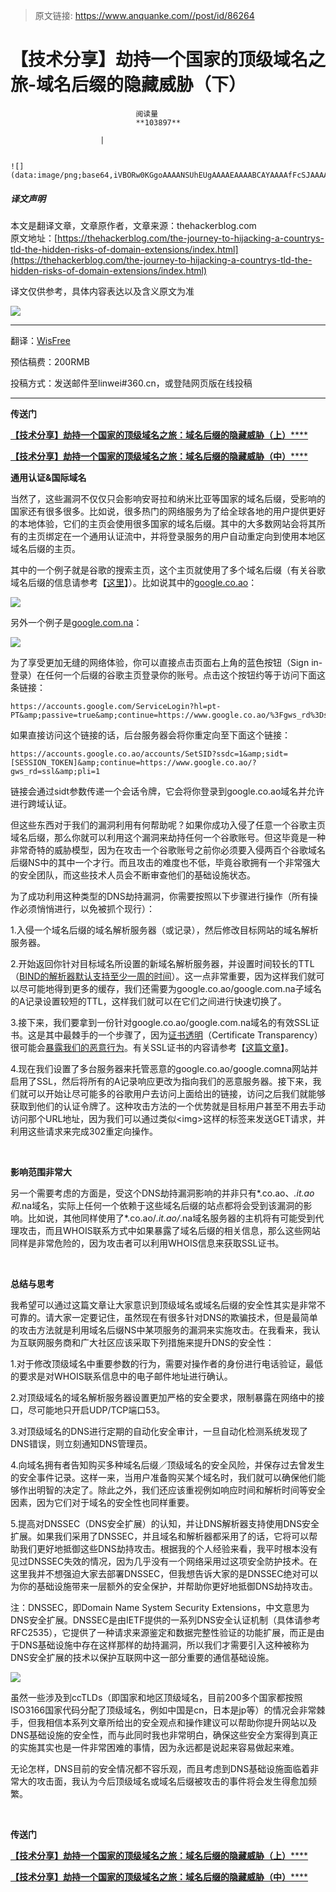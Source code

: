 > 原文链接: https://www.anquanke.com//post/id/86264 


# 【技术分享】劫持一个国家的顶级域名之旅-域名后缀的隐藏威胁（下）


                                阅读量   
                                **103897**
                            
                        |
                        
                                                                                                                                    ![](data:image/png;base64,iVBORw0KGgoAAAANSUhEUgAAAAEAAAABCAYAAAAfFcSJAAAAAXNSR0IArs4c6QAAAARnQU1BAACxjwv8YQUAAAAJcEhZcwAADsQAAA7EAZUrDhsAAAANSURBVBhXYzh8+PB/AAffA0nNPuCLAAAAAElFTkSuQmCC)
                                                                                            



##### 译文声明

本文是翻译文章，文章原作者，文章来源：thehackerblog.com
                                <br>原文地址：[https://thehackerblog.com/the-journey-to-hijacking-a-countrys-tld-the-hidden-risks-of-domain-extensions/index.html](https://thehackerblog.com/the-journey-to-hijacking-a-countrys-tld-the-hidden-risks-of-domain-extensions/index.html)

译文仅供参考，具体内容表达以及含义原文为准





**[![](https://p1.ssl.qhimg.com/t0197accf08dc3064e9.jpg)](https://p1.ssl.qhimg.com/t0197accf08dc3064e9.jpg)**

****

翻译：[WisFree](http://bobao.360.cn/member/contribute?uid=2606963099)

预估稿费：200RMB

投稿方式：发送邮件至linwei#360.cn，或登陆网页版在线投稿

****



**传送门**

[**【技术分享】劫持一个国家的顶级域名之旅：域名后缀的隐藏威胁（上）******](http://bobao.360.cn/learning/detail/3946.html)

[**【技术分享】劫持一个国家的顶级域名之旅：域名后缀的隐藏威胁（中）******](http://bobao.360.cn/learning/detail/3975.html)



**通用认证&amp;国际域名**

当然了，这些漏洞不仅仅只会影响安哥拉和纳米比亚等国家的域名后缀，受影响的国家还有很多很多。比如说，很多热门的网络服务为了给全球各地的用户提供更好的本地体验，它们的主页会使用很多国家的域名后缀。其中的大多数网站会将其所有的主页绑定在一个通用认证流中，并将登录服务的用户自动重定向到使用本地区域名后缀的主页。

其中的一个例子就是谷歌的搜索主页，这个主页就使用了多个域名后缀（有关谷歌域名后缀的信息请参考【[这里](https://en.wikipedia.org/wiki/List_of_Google_domains)】）。比如说其中的[google.co.ao](https://www.google.co.ao/)：

[![](https://p4.ssl.qhimg.com/t01595fe1e090913bc8.png)](https://p4.ssl.qhimg.com/t01595fe1e090913bc8.png)

另外一个例子是[google.com.na](https://www.google.com.na/)：

[![](https://p0.ssl.qhimg.com/t01d9a97594259f489c.png)](https://p0.ssl.qhimg.com/t01d9a97594259f489c.png)

为了享受更加无缝的网络体验，你可以直接点击页面右上角的蓝色按钮（Sign in-登录）在任何一个后缀的谷歌主页登录你的账号。点击这个按钮约等于访问下面这条链接：

```
https://accounts.google.com/ServiceLogin?hl=pt-PT&amp;passive=true&amp;continue=https://www.google.co.ao/%3Fgws_rd%3Dssl
```

如果直接访问这个链接的话，后台服务器会将你重定向至下面这个链接：

```
https://accounts.google.co.ao/accounts/SetSID?ssdc=1&amp;sidt=[SESSION_TOKEN]&amp;continue=https://www.google.co.ao/?gws_rd=ssl&amp;pli=1
```

链接会通过sidt参数传递一个会话令牌，它会将你登录到google.co.ao域名并允许进行跨域认证。

但这些东西对于我们的漏洞利用有何帮助呢？如果你成功入侵了任意一个谷歌主页域名后缀，那么你就可以利用这个漏洞来劫持任何一个谷歌账号。但这毕竟是一种非常奇特的威胁模型，因为在攻击一个谷歌账号之前你必须要入侵两百个谷歌域名后缀NS中的其中一个才行。而且攻击的难度也不低，毕竟谷歌拥有一个非常强大的安全团队，而这些技术人员会不断审查他们的基础设施状态。

为了成功利用这种类型的DNS劫持漏洞，你需要按照以下步骤进行操作（所有操作必须悄悄进行，以免被抓个现行）：

1.入侵一个域名后缀的域名解析服务器（或记录），然后修改目标网站的域名解析服务器。

2.开始返回你针对目标域名所设置的新域名解析服务器，并设置时间较长的TTL（[BIND的解析器默认支持至少一周的时间](https://ftp.isc.org/isc/bind9/cur/9.10/doc/arm/Bv9ARM.ch06.html)）。这一点非常重要，因为这样我们就可以尽可能地得到更多的缓存，我们还需要为google.co.ao/google.com.na子域名的A记录设置较短的TTL，这样我们就可以在它们之间进行快速切换了。

3.接下来，我们要拿到一份针对google.co.ao/google.com.na域名的有效SSL证书。这是其中最棘手的一个步骤了，因为[证书透明](https://en.wikipedia.org/wiki/Certificate_Transparency)（Certificate Transparency）很可能会[暴露我们的恶意行为](https://arstechnica.com/security/2017/03/google-takes-symantec-to-the-woodshed-for-mis-issuing-30000-https-certs/)。有关SSL证书的内容请参考【[这篇文章](https://knowledge.symantec.com/support/ssl-certificates-support/index?page=content&amp;actp=CROSSLINK&amp;id=INFO3663)】。

4.现在我们设置了多台服务器来托管恶意的google.co.ao/google.comna网站并启用了SSL，然后将所有的A记录响应更改为指向我们的恶意服务器。接下来，我们就可以开始让尽可能多的谷歌用户去访问上面给出的链接，访问之后我们就能够获取到他们的认证令牌了。这种攻击方法的一个优势就是目标用户甚至不用去手动访问那个URL地址，因为我们可以通过类似&lt;img&gt;这样的标签来发送GET请求，并利用这些请求来完成302重定向操作。

<br>

**影响范围非常大**

另一个需要考虑的方面是，受这个DNS劫持漏洞影响的并非只有*.co.ao、*.it.ao和*.na域名，实际上任何一个依赖于这些域名后缀的站点都将会受到该漏洞的影响。比如说，其他同样使用了*.co.ao/*.it.ao/*.na域名服务器的主机将有可能受到代理攻击，而且WHOIS联系方式中如果暴露了域名后缀的相关信息，那么这些网站同样是非常危险的，因为攻击者可以利用WHOIS信息来获取SSL证书。

<br>

**总结与思考**

我希望可以通过这篇文章让大家意识到顶级域名或域名后缀的安全性其实是非常不可靠的。请大家一定要记住，虽然现在有很多针对DNS的欺骗技术，但是最简单的攻击方法就是利用域名后缀NS中某项服务的漏洞来实施攻击。在我看来，我认为互联网服务商和广大社区应该采取下列措施来提升DNS的安全性：

1.对于修改顶级域名中重要参数的行为，需要对操作者的身份进行电话验证，最低的要求是对WHOIS联系信息中的电子邮件地址进行确认。

2.对顶级域名的域名解析服务器设置更加严格的安全要求，限制暴露在网络中的接口，尽可能地只开启UDP/TCP端口53。

3.对顶级域名的DNS进行定期的自动化安全审计，一旦自动化检测系统发现了DNS错误，则立刻通知DNS管理员。

4.向域名拥有者告知购买多种域名后缀／顶级域名的安全风险，并保存过去曾发生的安全事件记录。这样一来，当用户准备购买某个域名时，我们就可以确保他们能够作出明智的决定了。除此之外，我们还应该重视例如响应时间和解析时间等安全因素，因为它们对于域名的安全性也同样重要。

5.提高对DNSSEC（DNS安全扩展）的认知，并让DNS解析器支持使用DNS安全扩展。如果我们采用了DNSSEC，并且域名和解析器都采用了的话，它将可以帮助我们更好地抵御这些DNS劫持攻击。根据我的个人经验来看，我平时根本没有见过DNSSEC失效的情况，因为几乎没有一个网络采用过这项安全防护技术。在这里我并不想强迫大家去部署DNSSEC，但我想告诉大家的是DNSSEC绝对可以为你的基础设施带来一层额外的安全保护，并帮助你更好地抵御DNS劫持攻击。

注：DNSSEC，即Domain Name System Security Extensions，中文意思为DNS安全扩展。DNSSEC是由IETF提供的一系列DNS安全认证机制（具体请参考RFC2535），它提供了一种请求来源鉴定和数据完整性验证的功能扩展，而正是由于DNS基础设施中存在这样那样的劫持漏洞，所以我们才需要引入这种被称为DNS安全扩展的技术以保护互联网中这一部分重要的通信基础设施。

[![](https://p1.ssl.qhimg.com/t01982853da4e2e0ce3.png)](https://p1.ssl.qhimg.com/t01982853da4e2e0ce3.png)

虽然一些涉及到ccTLDs（即国家和地区顶级域名，目前200多个国家都按照ISO3166国家代码分配了顶级域名，例如中国是cn，日本是jp等）的情况会非常棘手，但我相信本系列文章所给出的安全观点和操作建议可以帮助你提升网站以及DNS基础设施的安全性，而与此同时我也非常明白，确保这些安全方案得到真正的实施其实也是一件非常困难的事情，因为永远都是说起来容易做起来难。

无论怎样，DNS目前的安全情况都不容乐观，而且考虑到DNS基础设施面临着非常大的攻击面，我认为今后顶级域名或域名后缀被攻击的事件将会发生得愈加频繁。

<br>



**传送门**

[**【技术分享】劫持一个国家的顶级域名之旅：域名后缀的隐藏威胁（上）******](http://bobao.360.cn/learning/detail/3946.html)

[**【技术分享】劫持一个国家的顶级域名之旅：域名后缀的隐藏威胁（中）******](http://bobao.360.cn/learning/detail/3975.html)


